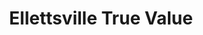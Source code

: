 ---
title: "Ellettsville True Value"
url: /bloomington/ellettsville-true-value/
shop: Eisenwaren
---